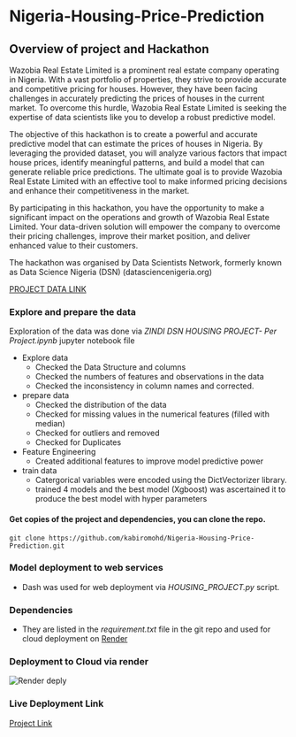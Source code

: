 # Nigeria-Housing-Price-Prediction

## Overview of project and Hackathon

Wazobia Real Estate Limited is a prominent real estate company operating in Nigeria. With a vast portfolio of properties, they strive to provide accurate and competitive pricing for houses. However, they have been facing challenges in accurately predicting the prices of houses in the current market. To overcome this hurdle, Wazobia Real Estate Limited is seeking the expertise of data scientists like you to develop a robust predictive model.

The objective of this hackathon is to create a powerful and accurate predictive model that can estimate the prices of houses in Nigeria. By leveraging the provided dataset, you will analyze various factors that impact house prices, identify meaningful patterns, and build a model that can generate reliable price predictions. The ultimate goal is to provide Wazobia Real Estate Limited with an effective tool to make informed pricing decisions and enhance their competitiveness in the market.

By participating in this hackathon, you have the opportunity to make a significant impact on the operations and growth of Wazobia Real Estate Limited. Your data-driven solution will empower the company to overcome their pricing challenges, improve their market position, and deliver enhanced value to their customers.

The hackathon was organised by Data Scientists Network, formerly known as Data Science Nigeria (DSN) (datasciencenigeria.org)

[PROJECT DATA LINK](https://zindi.africa/competitions/free-ai-classes-in-every-city-hackathon-2023/data)

### Explore and prepare the data
Exploration of the data was done via *ZINDI DSN HOUSING PROJECT- Per Project.ipynb* jupyter notebook file
- Explore data
  - Checked the Data Structure and columns
  - Checked the numbers of features and observations in the data
  - Checked the inconsistency in column names and corrected.
- prepare data
  - Checked the distribution of the data
  - Checked for missing values in the numerical features (filled with median)
  - Checked for outliers and removed
  - Checked for Duplicates
- Feature Engineering
    - Created additional features to improve model predictive power
- train data
  - Catergorical variables were encoded using the DictVectorizer library.
  - trained 4 models and the best model (Xgboost) was ascertained it to produce the best model with hyper parameters

#### Get copies of the project and dependencies, you can clone the repo.

```
git clone https://github.com/kabiromohd/Nigeria-Housing-Price-Prediction.git
```
    
### Model deployment to web services
- Dash was used for web deployment via *HOUSING_PROJECT.py* script.

### Dependencies 
- They are listed in the *requirement.txt* file in the git repo and used for cloud deployment on [Render](render.com)

### Deployment to Cloud via render
![Render deply](https://github.com/kabiromohd/Nigeria-Housing-Price-Prediction/assets/121871052/c6c2edf4-ec28-42f6-91a7-5138ef7794fc)

### Live Deployment Link
[Project Link](https://housing-price-project.onrender.com)
